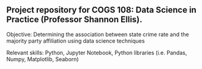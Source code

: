 ## Project repository for COGS 108: Data Science in Practice (Professor Shannon Ellis). 

Objective: Determining the association between state crime rate and the majority party affiliation using data science techniques

Relevant skills: Python, Jupyter Notebook, Python libraries (i.e. Pandas, Numpy, Matplotlib, Seaborn)
